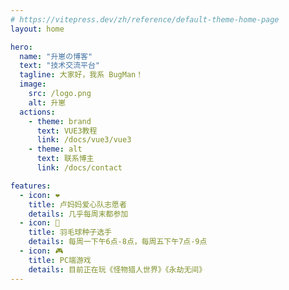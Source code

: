 ```yaml
---
# https://vitepress.dev/zh/reference/default-theme-home-page
layout: home

hero:
  name: "升崽の博客"
  text: "技术交流平台"
  tagline: 大家好，我系 BugMan！
  image:
    src: /logo.png
    alt: 升崽
  actions:
    - theme: brand
      text: VUE3教程
      link: /docs/vue3/vue3
    - theme: alt
      text: 联系博主
      link: /docs/contact

features:
  - icon: ❤️
    title: 卢妈妈爱心队志愿者
    details: 几乎每周末都参加
  - icon: 🏸
    title: 羽毛球种子选手
    details: 每周一下午6点-8点，每周五下午7点-9点
  - icon: 🎮
    title: PC端游戏
    details: 目前正在玩《怪物猎人世界》《永劫无间》
---
```


